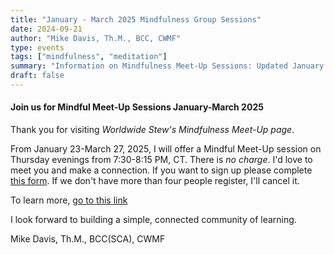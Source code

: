 ```yaml
---
title: "January - March 2025 Mindfulness Group Sessions"
date: 2024-09-21
author: "Mike Davis, Th.M., BCC, CWMF"
type: events
tags: ["mindfulness", "meditation"]
summary: "Information on Mindfulness Meet-Up Sessions: Updated January 18, 2025"
draft: false
---
```

#### Join us for Mindful Meet-Up Sessions January-March 2025
Thank you for visiting *Worldwide Stew's Mindfulness Meet-Up page*. 

From January 23-March 27, 2025, I will offer a Mindful Meet-Up session on Thursday evenings from 7:30-8:15 PM, CT. There is *no charge*. I'd love to meet you and make a connection. If you want to sign up please complete [this form](https://forms.gle/UvJnRzBrt7s4b2pP9). If we don't have more than four people register, I'll cancel it. 

To learn more, [go to this link](https://docs.google.com/document/d/1qLyT_e5a_G7SPBSlexmXAhdh5M5zgMcv4sDkWwZ2s-A/edit?usp=sharing)

I look forward to building a simple, connected community of learning. 

Mike Davis, Th.M., BCC(SCA), CWMF

